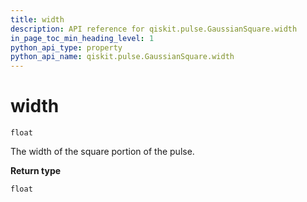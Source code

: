 ```yaml
---
title: width
description: API reference for qiskit.pulse.GaussianSquare.width
in_page_toc_min_heading_level: 1
python_api_type: property
python_api_name: qiskit.pulse.GaussianSquare.width
---
```


# width

<span id="qiskit.pulse.GaussianSquare.width" />

`float`

The width of the square portion of the pulse.

**Return type**

`float`

